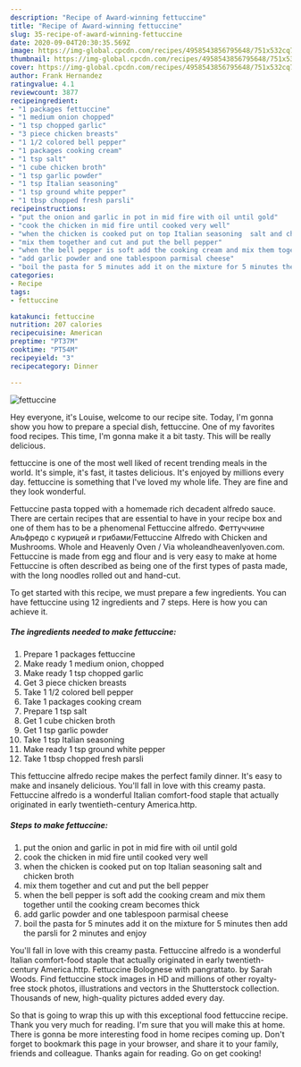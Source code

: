```yaml
---
description: "Recipe of Award-winning fettuccine"
title: "Recipe of Award-winning fettuccine"
slug: 35-recipe-of-award-winning-fettuccine
date: 2020-09-04T20:30:35.569Z
image: https://img-global.cpcdn.com/recipes/4958543856795648/751x532cq70/fettuccine-recipe-main-photo.jpg
thumbnail: https://img-global.cpcdn.com/recipes/4958543856795648/751x532cq70/fettuccine-recipe-main-photo.jpg
cover: https://img-global.cpcdn.com/recipes/4958543856795648/751x532cq70/fettuccine-recipe-main-photo.jpg
author: Frank Hernandez
ratingvalue: 4.1
reviewcount: 3877
recipeingredient:
- "1 packages fettuccine"
- "1 medium onion chopped"
- "1 tsp chopped garlic"
- "3 piece chicken breasts"
- "1 1/2 colored bell pepper"
- "1 packages cooking cream"
- "1 tsp salt"
- "1 cube chicken broth"
- "1 tsp garlic powder"
- "1 tsp Italian seasoning"
- "1 tsp ground white pepper"
- "1 tbsp chopped fresh parsli"
recipeinstructions:
- "put the onion and garlic in pot in mid fire with oil until gold"
- "cook the chicken in mid fire until cooked very well"
- "when the chicken is cooked put on top Italian seasoning  salt and chicken broth"
- "mix them together and cut and put the bell pepper"
- "when the bell pepper is soft add the cooking cream and mix them together until the cooking cream becomes thick"
- "add garlic powder and one tablespoon parmisal cheese"
- "boil the pasta for 5 minutes add it on the mixture for 5 minutes then add the parsli for 2 minutes and enjoy"
categories:
- Recipe
tags:
- fettuccine

katakunci: fettuccine 
nutrition: 207 calories
recipecuisine: American
preptime: "PT37M"
cooktime: "PT54M"
recipeyield: "3"
recipecategory: Dinner

---
```



![fettuccine](https://img-global.cpcdn.com/recipes/4958543856795648/751x532cq70/fettuccine-recipe-main-photo.jpg)

Hey everyone, it's Louise, welcome to our recipe site. Today, I'm gonna show you how to prepare a special dish, fettuccine. One of my favorites food recipes. This time, I'm gonna make it a bit tasty. This will be really delicious.

fettuccine is one of the most well liked of recent trending meals in the world. It's simple, it's fast, it tastes delicious. It's enjoyed by millions every day. fettuccine is something that I've loved my whole life. They are fine and they look wonderful.

Fettuccine pasta topped with a homemade rich decadent alfredo sauce. There are certain recipes that are essential to have in your recipe box and one of them has to be a phenomenal Fettuccine alfredo. Феттуччине Альфредо с курицей и грибами/Fettuccine Alfredo with Chicken and Mushrooms. Whole and Heavenly Oven / Via wholeandheavenlyoven.com. Fettuccine is made from egg and flour and is very easy to make at home Fettuccine is often described as being one of the first types of pasta made, with the long noodles rolled out and hand-cut.


To get started with this recipe, we must prepare a few ingredients. You can have fettuccine using 12 ingredients and 7 steps. Here is how you can achieve it.

<!--inarticleads1-->

##### The ingredients needed to make fettuccine:

1. Prepare 1 packages fettuccine
1. Make ready 1 medium onion, chopped
1. Make ready 1 tsp chopped garlic
1. Get 3 piece chicken breasts
1. Take 1 1/2 colored bell pepper
1. Take 1 packages cooking cream
1. Prepare 1 tsp salt
1. Get 1 cube chicken broth
1. Get 1 tsp garlic powder
1. Take 1 tsp Italian seasoning
1. Make ready 1 tsp ground white pepper
1. Take 1 tbsp chopped fresh parsli


This fettuccine alfredo recipe makes the perfect family dinner. It&#39;s easy to make and insanely delicious. You&#39;ll fall in love with this creamy pasta. Fettuccine alfredo is a wonderful Italian comfort-food staple that actually originated in early twentieth-century America.http. 

<!--inarticleads2-->

##### Steps to make fettuccine:

1. put the onion and garlic in pot in mid fire with oil until gold
1. cook the chicken in mid fire until cooked very well
1. when the chicken is cooked put on top Italian seasoning  salt and chicken broth
1. mix them together and cut and put the bell pepper
1. when the bell pepper is soft add the cooking cream and mix them together until the cooking cream becomes thick
1. add garlic powder and one tablespoon parmisal cheese
1. boil the pasta for 5 minutes add it on the mixture for 5 minutes then add the parsli for 2 minutes and enjoy


You&#39;ll fall in love with this creamy pasta. Fettuccine alfredo is a wonderful Italian comfort-food staple that actually originated in early twentieth-century America.http. Fettuccine Bolognese with pangrattato. by Sarah Woods. Find fettuccine stock images in HD and millions of other royalty-free stock photos, illustrations and vectors in the Shutterstock collection. Thousands of new, high-quality pictures added every day. 

So that is going to wrap this up with this exceptional food fettuccine recipe. Thank you very much for reading. I'm sure that you will make this at home. There is gonna be more interesting food in home recipes coming up. Don't forget to bookmark this page in your browser, and share it to your family, friends and colleague. Thanks again for reading. Go on get cooking!
